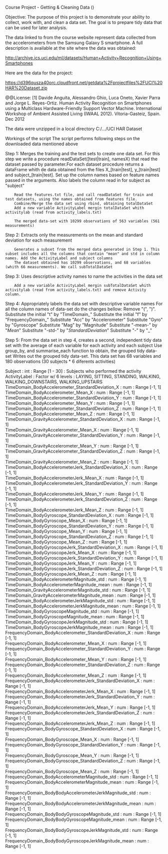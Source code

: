 Course Project - Getting & Cleaning Data ()

Objective: The purpose of this project is to demonstrate your ability to collect, work with, and clean a data set. The goal is to prepare tidy data that can be used for later analysis.

The data linked to from the course website represent data collected from the accelerometers from the Samsung Galaxy S smartphone. A full description is available at the site where the data was obtained:

http://archive.ics.uci.edu/ml/datasets/Human+Activity+Recognition+Using+Smartphones

Here are the data for the project:

https://d396qusza40orc.cloudfront.net/getdata%2Fprojectfiles%2FUCI%20HAR%20Dataset.zip


@@License: [1] Davide Anguita, Alessandro Ghio, Luca Oneto, Xavier Parra and Jorge L. Reyes-Ortiz. Human Activity Recognition on Smartphones using a Multiclass Hardware-Friendly Support Vector Machine. International Workshop of Ambient Assisted Living (IWAAL 2012). Vitoria-Gasteiz, Spain. Dec 2012

The data were unzipped in a local directory C:/.../UCI HAR Dataset

Workings of the script The script performs following steps on the downloaded data mentioned above

Step 1: Merges the training and the test sets to create one data set.
		For this step we write a procedure readDataSet([test|train], namesX) that read the dataset passed by parameter.For each dataset procedure returns a dataFrame whith de data obtained from the files X_[train|test], y_[train|test] and subject_[train|test].
		Set up the column names based on feature names passed in the arguments. Also labels the column read in for subject as "subject" 

		Read the features.txt file, and call readDataSet for train and test datasets, using the names obtained from features file.
		Combine/Merge the data set using rbind, obtaining totalDataSet
		Add a new variable ActivityLabel mergin totalDataSet whith activitylab (read from activity_labels.txt)

		The merged data-set with 10299 observations of 563 variables (561 measurements)

Step 2: Extracts only the measurements on the mean and standard deviation for each measurement

		Generates a subset from the merged data generated in Step 1. This subset includes all the columns that contain "mean" and std in column names. Add the ActivityLabel and subject columns
		The dataset obtained has 10299 observations, and 68 variables (whith 66 measurements). We call subTotalDataSet

Step 3: Uses descriptive activity names to name the activities in the data set

		Add a new variable ActivityLabel mergin subTotalDataSet whith activitylab (read from activity_labels.txt) and remove Activity column.
		

Step 4: Appropriately labels the data set with descriptive variable names
		For all the column names of data-set do the changes bellow:
			Remove "(", ")".
			Substitute the initial "t" by "TimeDomain_"
			Substitute the initial "f" by "FrequencyDomain_"
			Substitute "Acc" by "Accelerometer"
			Substitute "Gyro" by "Gyroscope"
			Substitute "Mag" by  "Magnitude"
			Substitute "-mean-" by "_Mean_"
			Substitute "-std-" by "_StandardDeviation_"
			Substitute "-" by "_"

Step 5: From the data set in step 4, creates a second, independent tidy data set with the average of each variable for each activity and each subject
		Use group_by, and summarise_each function to obtain, the grouped tidy data-set
		Writes out the grouped tidy data-set.
		This data set has 68 variables and 180 observations (30 subjects * 6 diferents activities)


Subject : int : Range [1 - 30] : Subjects who performed the activity 
ActivityLabel : Factor w/ 6 levels : LAYING, SITTING, STANDING, WALKING, WALKING_DOWNSTAIRS, WALKING_UPSTAIRS 
TimeDomain_BodyAccelerometer_StandardDeviation_X  : num : Range [-1, 1]         
TimeDomain_BodyAccelerometer_Mean_X  : num : Range [-1, 1]                              
TimeDomain_BodyAccelerometer_StandardDeviation_Y  : num : Range [-1, 1]                 
TimeDomain_BodyAccelerometer_Mean_Y  : num : Range [-1, 1]                              
TimeDomain_BodyAccelerometer_StandardDeviation_Z  : num : Range [-1, 1]                 
TimeDomain_BodyAccelerometer_Mean_Z  : num : Range [-1, 1]                              
TimeDomain_GravityAccelerometer_StandardDeviation_X  : num : Range [-1, 1]              
TimeDomain_GravityAccelerometer_Mean_X  : num : Range [-1, 1]                           
TimeDomain_GravityAccelerometer_StandardDeviation_Y  : num : Range [-1, 1]              
TimeDomain_GravityAccelerometer_Mean_Y  : num : Range [-1, 1]                           
TimeDomain_GravityAccelerometer_StandardDeviation_Z  : num : Range [-1, 1]              
TimeDomain_GravityAccelerometer_Mean_Z  : num : Range [-1, 1]                           
TimeDomain_BodyAccelerometerJerk_StandardDeviation_X  : num : Range [-1, 1]             
TimeDomain_BodyAccelerometerJerk_Mean_X  : num : Range [-1, 1]                          
TimeDomain_BodyAccelerometerJerk_StandardDeviation_Y  : num : Range [-1, 1]             
TimeDomain_BodyAccelerometerJerk_Mean_Y  : num : Range [-1, 1]                          
TimeDomain_BodyAccelerometerJerk_StandardDeviation_Z  : num : Range [-1, 1]             
TimeDomain_BodyAccelerometerJerk_Mean_Z  : num : Range [-1, 1]                          
TimeDomain_BodyGyroscope_StandardDeviation_X  : num : Range [-1, 1]                     
TimeDomain_BodyGyroscope_Mean_X  : num : Range [-1, 1]                                  
TimeDomain_BodyGyroscope_StandardDeviation_Y  : num : Range [-1, 1]                     
TimeDomain_BodyGyroscope_Mean_Y  : num : Range [-1, 1]                                  
TimeDomain_BodyGyroscope_StandardDeviation_Z  : num : Range [-1, 1]                     
TimeDomain_BodyGyroscope_Mean_Z  : num : Range [-1, 1]                                  
TimeDomain_BodyGyroscopeJerk_StandardDeviation_X  : num : Range [-1, 1]                 
TimeDomain_BodyGyroscopeJerk_Mean_X  : num : Range [-1, 1]                              
TimeDomain_BodyGyroscopeJerk_StandardDeviation_Y  : num : Range [-1, 1]                 
TimeDomain_BodyGyroscopeJerk_Mean_Y  : num : Range [-1, 1]                              
TimeDomain_BodyGyroscopeJerk_StandardDeviation_Z  : num : Range [-1, 1]                 
TimeDomain_BodyGyroscopeJerk_Mean_Z  : num : Range [-1, 1]                              
TimeDomain_BodyAccelerometerMagnitude_std  : num : Range [-1, 1]                        
TimeDomain_BodyAccelerometerMagnitude_mean  : num : Range [-1, 1]                       
TimeDomain_GravityAccelerometerMagnitude_std  : num : Range [-1, 1]                     
TimeDomain_GravityAccelerometerMagnitude_mean  : num : Range [-1, 1]                    
TimeDomain_BodyAccelerometerJerkMagnitude_std  : num : Range [-1, 1]                    
TimeDomain_BodyAccelerometerJerkMagnitude_mean  : num : Range [-1, 1]                   
TimeDomain_BodyGyroscopeMagnitude_std  : num : Range [-1, 1]                            
TimeDomain_BodyGyroscopeMagnitude_mean  : num : Range [-1, 1]                           
TimeDomain_BodyGyroscopeJerkMagnitude_std  : num : Range [-1, 1]                        
TimeDomain_BodyGyroscopeJerkMagnitude_mean  : num : Range [-1, 1]                       
FrequencyDomain_BodyAccelerometer_StandardDeviation_X  : num : Range [-1, 1]            
FrequencyDomain_BodyAccelerometer_Mean_X  : num : Range [-1, 1]                         
FrequencyDomain_BodyAccelerometer_StandardDeviation_Y  : num : Range [-1, 1]            
FrequencyDomain_BodyAccelerometer_Mean_Y  : num : Range [-1, 1]                         
FrequencyDomain_BodyAccelerometer_StandardDeviation_Z  : num : Range [-1, 1]            
FrequencyDomain_BodyAccelerometer_Mean_Z  : num : Range [-1, 1]                         
FrequencyDomain_BodyAccelerometerJerk_StandardDeviation_X  : num : Range [-1, 1]        
FrequencyDomain_BodyAccelerometerJerk_Mean_X  : num : Range [-1, 1]                     
FrequencyDomain_BodyAccelerometerJerk_StandardDeviation_Y  : num : Range [-1, 1]        
FrequencyDomain_BodyAccelerometerJerk_Mean_Y  : num : Range [-1, 1]                     
FrequencyDomain_BodyAccelerometerJerk_StandardDeviation_Z  : num : Range [-1, 1]        
FrequencyDomain_BodyAccelerometerJerk_Mean_Z  : num : Range [-1, 1]                     
FrequencyDomain_BodyGyroscope_StandardDeviation_X  : num : Range [-1, 1]                
FrequencyDomain_BodyGyroscope_Mean_X  : num : Range [-1, 1]                             
FrequencyDomain_BodyGyroscope_StandardDeviation_Y  : num : Range [-1, 1]                
FrequencyDomain_BodyGyroscope_Mean_Y  : num : Range [-1, 1]                             
FrequencyDomain_BodyGyroscope_StandardDeviation_Z  : num : Range [-1, 1]                
FrequencyDomain_BodyGyroscope_Mean_Z  : num : Range [-1, 1]                             
FrequencyDomain_BodyAccelerometerMagnitude_std  : num : Range [-1, 1]                   
FrequencyDomain_BodyAccelerometerMagnitude_mean  : num : Range [-1, 1]                  
FrequencyDomain_BodyBodyAccelerometerJerkMagnitude_std  : num : Range [-1, 1]           
FrequencyDomain_BodyBodyAccelerometerJerkMagnitude_mean  : num : Range [-1, 1]          
FrequencyDomain_BodyBodyGyroscopeMagnitude_std  : num : Range [-1, 1]                   
FrequencyDomain_BodyBodyGyroscopeMagnitude_mean  : num : Range [-1, 1]                  
FrequencyDomain_BodyBodyGyroscopeJerkMagnitude_std  : num : Range [-1, 1]               
FrequencyDomain_BodyBodyGyroscopeJerkMagnitude_mean  : num : Range [-1, 1]          
